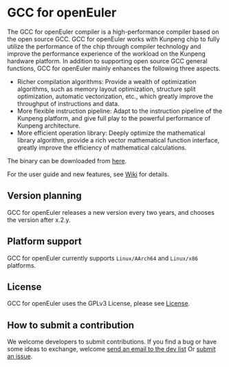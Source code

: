 # GCC for openEuler

The GCC for openEuler compiler is a high-performance compiler based on the open source GCC. GCC for openEuler works with Kunpeng chip to fully utilize the performance of the chip through compiler technology and improve the performance experience of the workload on the Kunpeng hardware platform. In addition to supporting open source GCC general functions, GCC for openEuler mainly enhances the following three aspects.

- Richer compilation algorithms: Provide a wealth of optimization algorithms, such as memory layout optimization, structure split optimization, automatic vectorization, etc., which greatly improve the throughput of instructions and data.
- More flexible instruction pipeline: Adapt to the instruction pipeline of the Kunpeng platform, and give full play to the powerful performance of Kunpeng architecture.
- More efficient operation library: Deeply optimize the mathematical library algorithm, provide a rich vector mathematical function interface, greatly improve the efficiency of mathematical calculations.

The binary can be downloaded from [here](https://www.hikunpeng.com/developer/devkit/compiler/gcc).

For the user guide and new features, see [Wiki](https://www.hikunpeng.com/document/detail/en/kunpengdevps/compiler/ug-hgcc/kunpenghgcc_06_0001.html) for details.

## Version planning

GCC for openEuler releases a new version every two years, and chooses the version after x.2.y.

## Platform support

GCC for openEuler currently supports `Linux/AArch64` and `Linux/x86` platforms.

## License

GCC for openEuler uses the GPLv3 License, please see [License](https://gitee.com/openeuler/gcc/blob/master/COPYING3).

## How to submit a contribution

We welcome developers to submit contributions. If you find a bug or have some ideas to exchange, welcome [send an email to the dev list](https://www.openeuler.org/zh/community/mailing-list/) Or [submit an issue](https://gitee.com/openeuler/gcc/issues).